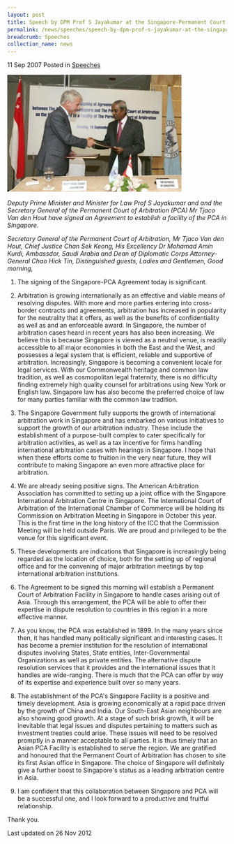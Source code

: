 ```yaml
---
layout: post
title: Speech by DPM Prof S Jayakumar at the Singapore-Permanent Court of Arbitration Signing Ceremony
permalink: /news/speeches/speech-by-dpm-prof-s-jayakumar-at-the-singapore-permanent-court-of-arbitration-signing-ceremony
breadcrumb: Speeches
collection_name: news
---
```


11 Sep 2007 Posted in [Speeches](/news/speeches)

![speech-by-dpm-prof-s-jayakumar](/images/news/speeches/1399988696849.jpg)

*Deputy Prime Minister and Minister for Law Prof S Jayakumar and and the Secretary General of the Permanent Court of Arbitration (PCA) Mr Tjaco Van den Hout have signed an Agreement to establish a facility of the PCA in Singapore.*

*Secretary General of the Permanent Court of Arbitration, Mr Tjaco Van den Hout,*
*Chief Justice Chan Sek Keong,*
*His Excellency Dr Mohamad Amin Kurdi, Ambassdor, Saudi Arabia and Dean of Diplomatic Corps*
*Attorney-General Chao Hick Tin,* 
*Distinguished guests,*
*Ladies and Gentlemen,*
*Good morning,*


1. The signing of the Singapore-PCA Agreement today is significant.

2. Arbitration is growing internationally as an effective and viable means of resolving disputes. With more and more parties entering into cross-border contracts and agreements, arbitration has increased in popularity for the neutrality that it offers, as well as the benefits of confidentiality as well as and an enforceable award. In Singapore, the number of arbitration cases heard in recent years has also been increasing. We believe this is because Singapore is viewed as a neutral venue, is readily accessible to all major economies in both the East and the West, and possesses a legal system that is efficient, reliable and supportive of arbitration. Increasingly, Singapore is becoming a convenient locale for legal services. With our Commonwealth heritage and common law tradition, as well as cosmopolitan legal fraternity, there is no difficulty finding extremely high quality counsel for arbitrations using New York or English law. Singapore law has also become the preferred choice of law for many parties familiar with the common law tradition.

3. The Singapore Government fully supports the growth of international arbitration work in Singapore and has embarked on various initiatives to support the growth of our arbitration industry. These include the establishment of a purpose-built complex to cater specifically for arbitration activities, as well as a tax incentive for firms handling international arbitration cases with hearings in Singapore. I hope that when these efforts come to fruition in the very near future, they will contribute to making Singapore an even more attractive place for arbitration.

4. We are already seeing positive signs. The American Arbitration Association has committed to setting up a joint office with the Singapore International Arbitration Centre in Singapore. The International Court of Arbitration of the International Chamber of Commerce will be holding its Commission on Arbitration Meeting in Singapore in October this year. This is the first time in the long history of the ICC that the Commission Meeting will be held outside Paris. We are proud and privileged to be the venue for this significant event.

5. These developments are indications that Singapore is increasingly being regarded as the location of choice, both for the setting up of regional office and for the convening of major arbitration meetings by top international arbitration institutions. 

6. The Agreement to be signed this morning will establish a Permanent Court of Arbitration Facility in Singapore to handle cases arising out of Asia. Through this arrangement, the PCA will be able to offer their expertise in dispute resolution to countries in this region in a more effective manner. 

7. As you know, the PCA was established in 1899. In the many years since then, it has handled many politically significant and interesting cases. It has become a premier institution for the resolution of international disputes involving States, State entities, Inter-Governmental Organizations as well as private entities. The alternative dispute resolution services that it provides and the international issues that it handles are wide-ranging. There is much that the PCA can offer by way of its expertise and experience built over so many years. 

8. The establishment of the PCA's Singapore Facility is a positive and timely development. Asia is growing economically at a rapid pace driven by the growth of China and India. Our South-East Asian neighbours are also showing good growth. At a stage of such brisk growth, it will be inevitable that legal issues and disputes pertaining to matters such as investment treaties could arise. These issues will need to be resolved promptly in a manner acceptable to all parties. It is thus timely that an Asian PCA Facility is established to serve the region. We are gratified and honoured that the Permanent Court of Arbitration has chosen to site its first Asian office in Singapore. The choice of Singapore will definitely give a further boost to Singapore's status as a leading arbitration centre in Asia. 

9. I am confident that this collaboration between Singapore and PCA will be a successful one, and I look forward to a productive and fruitful relationship.


Thank you.    


<p class="right-side-updated">Last updated on 26 Nov 2012</p>



